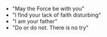 - "May the Force be with you"
- "I find your lack of faith disturbing"
- "I am your father"
- "Do or do not. There is no try"
